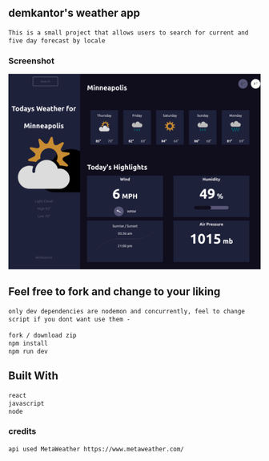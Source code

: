 ## demkantor's weather app
    This is a small project that allows users to search for current and five day forecast by locale

### Screenshot
![Screenshot](/public/images/screenshot.png?raw=true "screenshot")

## Feel free to fork and change to your liking
    only dev dependencies are nodemon and concurrently, feel to change script if you dont want use them - 

    fork / download zip
    npm install
    npm run dev


## Built With
    react
    javascript
    node

### credits
    api used MetaWeather https://www.metaweather.com/

